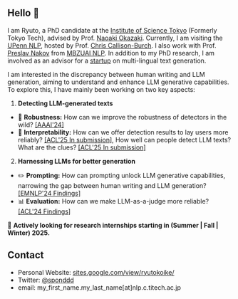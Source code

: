 ## Hello 👋
I am Ryuto, a PhD candidate at the [Institute of Science Tokyo](https://www.isct.ac.jp/en) (Formerly Tokyo Tech), advised by Prof. [Naoaki Okazaki](https://www.chokkan.org/index.en.html). Currently, I am visiting the [UPenn NLP](https://nlp.cis.upenn.edu/), hosted by Prof. [Chris Callison-Burch](https://www.cis.upenn.edu/~ccb/). I also work with Prof. [Preslav Nakov](https://mbzuai.ac.ae/study/faculty/preslav-nakov/) from [MBZUAI NLP](https://mbzuai.ac.ae/research-department/natural-language-processing-department/). In addition to my PhD research, I am involved as an advisor for a [startup](https://3keigo.com/) on multi-lingual text generation.


I am interested in the discrepancy between human writing and LLM generation, aiming to understand and enhance LLM generative capabilities. To explore this, I have mainly been working on two key aspects:
1.  **Detecting LLM-generated texts**
- 💪 **Robustness:** How can we improve the robustness of detectors in the wild? [[AAAI'24]](https://arxiv.org/pdf/2307.11729)
- 👀 **Interpretability:** How can we offer detection results to lay users more reliably?  [[ACL'25 In submission]](https://www.arxiv.org/pdf/2502.11336), How well can people detect LLM texts? What are the clues? [[ACL'25 In submission]](https://arxiv.org/pdf/2502.11614)
2. **Harnessing LLMs for better generation**
- ✏️ **Prompting:** How can prompting unlock LLM generative capabilities, narrowing the gap between human writing and LLM generation?  [[EMNLP'24 Findings]](https://arxiv.org/pdf/2311.08369)
- 📊 **Evaluation:** How can we make LLM-as-a-judge more reliable? [[ACL'24 Findings]](https://arxiv.org/pdf/2402.15987)


📢 **Actively looking for research internships starting in (Summer | Fall | Winter) 2025.**

## Contact
- Personal Website: [sites.google.com/view/ryutokoike/](https://sites.google.com/view/ryutokoike/)
- Twitter: [@sponddd](https://x.com/sponddd)
- email: my_first_name.my_last_name[at]nlp.c.titech.ac.jp
